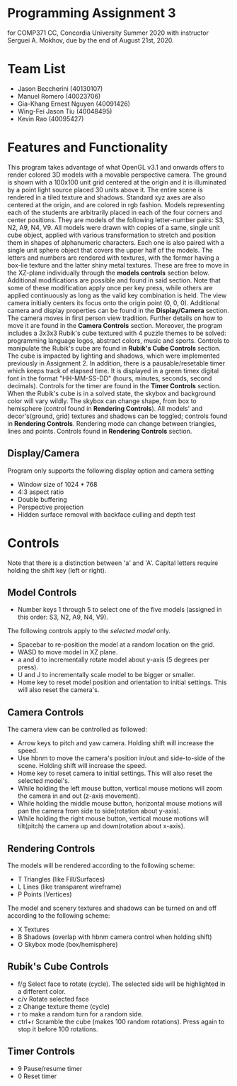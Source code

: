 Programming Assignment 3
======
for COMP371 CC, Concordia University Summer 2020
with instructor Serguei A. Mokhov, 
due by the end of August 21st, 2020.

Team List
======
- Jason Beccherini (40130107)
- Manuel Romero (40023706)
- Gia-Khang Ernest Nguyen (40091426)
- Wing-Fei Jason Tiu (40048495)
- Kevin Rao (40095427)

Features and Functionality
======
This program takes advantage of what OpenGL v3.1 and onwards offers to render colored 3D models with a movable perspective camera.
The ground is shown with a 100x100 unit grid centered at the origin and it is illuminated by a point light source placed 30 units above it. The entire scene is rendered in a tiled texture and shadows. Standard xyz axes are also centered at the origin, and are colored in rgb fashion. 
Models representing each of the students are arbitrarily placed in each of the four corners and center positions. They are models of the following letter-number pairs: S3, N2, A9, N4, V9. All models were drawn with copies of a same, single unit cube object, applied with various transformation to stretch and position them in shapes of alphanumeric characters. Each one is also paired with a single unit sphere object that covers the upper half of the models. The letters and numbers are rendered with textures, with the former having a box-lie texture and the latter shiny metal textures. These are free to move in the XZ-plane individually through the **models controls** section below. Additional modifications are possible and found in said section. Note that some of these modification apply once per key press, while others are applied continuously as long as the valid key combination is held.
The view camera initially centers its focus onto the origin point (0, 0, 0). Additional camera and display properties can be found in the **Display/Camera** section. The camera moves in first person view tradition. Further details on how to move it are found in the **Camera Controls** section.
Moreover, the program includes a 3x3x3 Rubik's cube textured with 4 puzzle themes to be solved: programming language logos, abstract colors, music and sports. Controls to manipulate the Rubik's cube are found in **Rubik's Cube Controls** section. The cube is impacted by lighting and shadows, which were implemented previously in Assignment 2. In addition, there is a pausable/resetable timer which keeps track of elapsed time. It is displayed in a green timex digital font in the format "HH-MM-SS-DD" (hours, minutes, seconds, second decimals). Controls for the timer are found in the **Timer Controls** section.
When the Rubik's cube is in a solved state, the skybox and background color will vary wildly. The skybox can change shape, from box to hemisphere (control found in **Rendering Controls**). 
All models' and decor's(ground, grid) textures and shadows can be toggled; controls found in **Rendering Controls**.
Rendering mode can change between triangles, lines and points. Controls found in **Rendering Controls** section.

Display/Camera
----
Program only supports the following display option and camera setting
- Window size of 1024 * 768
- 4:3 aspect ratio
- Double buffering 
- Perspective projection
- Hidden surface removal with backface culling and depth test

Controls
======
Note that there is a distinction between 'a' and 'A'. Capital letters require holding the shift key (left or right).

Model Controls
------
- Number keys 1 through 5 to select one of the five models (assigned in this order: S3, N2, A9, N4, V9). 

The following controls apply to the *selected model* only.
- Spacebar to re-position the model at a random location on the grid.
- WASD to move model in XZ plane.
- a and d to incrementally rotate model about y-axis (5 degrees per press).
- U and J to incrementally scale model to be bigger or smaller.
- Home key to reset model position and orientation to initial settings. This will also reset the camera's.


Camera Controls
------
The camera view can be controlled as followed:
- Arrow keys to pitch and yaw camera. Holding shift will increase the speed.
- Use hbnm to move the camera's position in/out and side-to-side of the scene. Holding shift will increase the speed.
- Home key to reset camera to initial settings. This will also reset the selected model's.
- While holding the left mouse button, vertical mouse motions will zoom the camera in and out (z-axis movement).
- While holding the middle mouse button, horizontal mouse motions will pan the camera from side to side(rotation about y-axis).
- While holding the right mouse button, vertical mouse motions will tilt(pitch) the camera up and down(rotation about x-axis).

Rendering Controls
------
The models will be rendered according to the following scheme:
- T    Triangles (like Fill/Surfaces)
- L    Lines (like transparent wireframe)
- P    Points (Vertices)

The model and scenery textures and shadows can be turned on and off according to the following scheme:
- X    Textures
- B    Shadows (overlap with hbnm camera control when holding shift)
- O    Skybox mode (box/hemisphere)

Rubik's Cube Controls
------
- f/g     Select face to rotate (cycle). The selected side will be highlighted in a different color.
- c/v     Rotate selected face
- z       Change texture theme (cycle)
- r to make a random turn for a random side.
- ctrl+r  Scramble the cube (makes 100 random rotations). Press again to stop it before 100 rotations.

Timer Controls
------
- 9    Pause/resume timer
- 0    Reset timer

